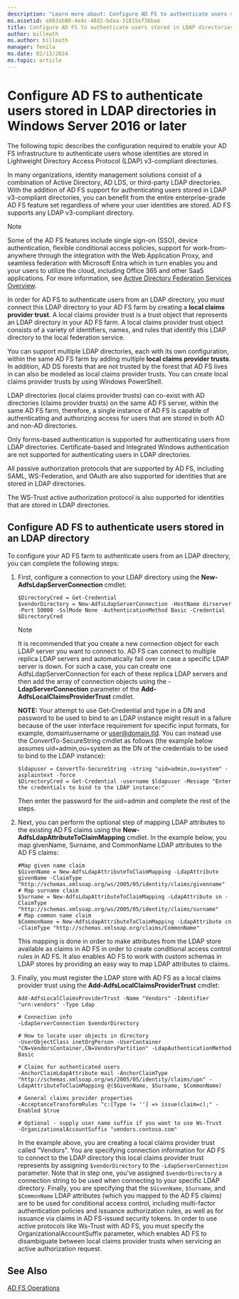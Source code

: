 ```yaml
---
description: "Learn more about: Configure AD FS to authenticate users stored in LDAP directories in Windows Server 2016 or later"
ms.assetid: e863ab80-4e4c-48d3-bdaa-31815ef36bae
title: Configure AD FS to authenticate users stored in LDAP directories
author: billmath
ms.author: billmath
manager: femila
ms.date: 02/13/2024
ms.topic: article
---
```

# Configure AD FS to authenticate users stored in LDAP directories in Windows Server 2016 or later

The following topic describes the configuration required to enable your AD FS infrastructure to authenticate users whose identities are stored in Lightweight Directory Access Protocol (LDAP) v3-compliant directories.

In many organizations, identity management solutions consist of a combination of Active Directory, AD LDS, or third-party LDAP directories. With the addition of AD FS support for authenticating users stored in LDAP v3-compliant directories, you can benefit from the entire enterprise-grade AD FS feature set regardless of where your user identities are stored. AD FS supports any LDAP v3-compliant directory.

> [!NOTE]
> Some of the AD FS features include single sign-on (SSO), device authentication, flexible conditional access policies, support for work-from-anywhere through the integration with the Web Application Proxy, and seamless federation with Microsoft Entra which in turn enables you and your users to utilize the cloud, including Office 365 and other SaaS applications.  For more information, see [Active Directory Federation Services Overview](../ad-fs-overview.md).

In order for AD FS to authenticate users from an LDAP directory, you must connect this LDAP directory to your AD FS farm by creating a **local claims provider trust**.  A local claims provider trust is a trust object that represents an LDAP directory in your AD FS farm. A local claims provider trust object consists of a variety of identifiers, names, and rules that identify this LDAP directory to the local federation service.

You can support multiple LDAP directories, each with its own configuration, within the same AD FS farm by adding multiple **local claims provider trusts**. In addition, AD DS forests that are not trusted by the forest that AD FS lives in can also be modeled as local claims provider trusts. You can create local claims provider trusts by using Windows PowerShell.

LDAP directories (local claims provider trusts) can co-exist with AD directories (claims provider trusts) on the same AD FS server, within the same AD FS farm, therefore, a single instance of AD FS is capable of authenticating and authorizing access for users that are stored in both AD and non-AD directories.

Only forms-based authentication is supported for authenticating users from LDAP directories. Certificate-based and Integrated Windows authentication are not supported for authenticating users in LDAP directories.

All passive authorization protocols that are supported by AD FS, including SAML, WS-Federation, and OAuth are also supported for identities that are stored in LDAP directories.

The WS-Trust active authorization protocol is also supported for identities that are stored in LDAP directories.

## Configure AD FS to authenticate users stored in an LDAP directory
To configure your AD FS farm to authenticate users from an LDAP directory, you can complete the following steps:

1. First, configure a connection to your LDAP directory using the **New-AdfsLdapServerConnection** cmdlet:

   ```
   $DirectoryCred = Get-Credential
   $vendorDirectory = New-AdfsLdapServerConnection -HostName dirserver -Port 50000 -SslMode None -AuthenticationMethod Basic -Credential $DirectoryCred
   ```

   > [!NOTE]
   > It is recommended that you create a new connection object for each LDAP server you want to connect to. AD FS can connect to multiple replica LDAP servers and automatically fail over in case a specific LDAP server is down. For such a case, you can create one AdfsLdapServerConnection for each of these replica LDAP servers and then add the array of connection objects using the -**LdapServerConnection** parameter of the **Add-AdfsLocalClaimsProviderTrust** cmdlet.

   **NOTE:** Your attempt to use Get-Credential and type in a DN and password to be used to bind to an LDAP instance might result in a failure because of the user interface requirement for specific input formats, for example,  domain\username or user@domain.tld. You can instead use the ConvertTo-SecureString cmdlet as follows (the example below assumes uid=admin,ou=system as the DN of the credentials to be used to bind to the LDAP instance):

   ```
   $ldapuser = ConvertTo-SecureString -string "uid=admin,ou=system" -asplaintext -force
   $DirectoryCred = Get-Credential -username $ldapuser -Message "Enter the credentials to bind to the LDAP instance:"
   ```

   Then enter the password for the uid=admin and complete the rest of the steps.

2. Next, you can perform the optional step of mapping LDAP attributes to the existing AD FS claims using the **New-AdfsLdapAttributeToClaimMapping** cmdlet. In the example below, you map givenName, Surname, and CommonName LDAP attributes to the AD FS claims:

   ```
   #Map given name claim
   $GivenName = New-AdfsLdapAttributeToClaimMapping -LdapAttribute givenName -ClaimType "http://schemas.xmlsoap.org/ws/2005/05/identity/claims/givenname"
   # Map surname claim
   $Surname = New-AdfsLdapAttributeToClaimMapping -LdapAttribute sn -ClaimType "http://schemas.xmlsoap.org/ws/2005/05/identity/claims/surname"
   # Map common name claim
   $CommonName = New-AdfsLdapAttributeToClaimMapping -LdapAttribute cn -ClaimType "http://schemas.xmlsoap.org/claims/CommonName"
   ```

   This mapping is done in order to make attributes from the LDAP store available as claims in AD FS in order to create conditional access control rules in AD FS. It also enables AD FS to work with custom schemas in LDAP stores by providing an easy way to map LDAP attributes to claims.

3. Finally, you must register the LDAP store with AD FS as a local claims provider trust using the **Add-AdfsLocalClaimsProviderTrust** cmdlet:

   ```
   Add-AdfsLocalClaimsProviderTrust -Name "Vendors" -Identifier "urn:vendors" -Type Ldap

   # Connection info
   -LdapServerConnection $vendorDirectory

   # How to locate user objects in directory
   -UserObjectClass inetOrgPerson -UserContainer "CN=VendorsContainer,CN=VendorsPartition" -LdapAuthenticationMethod Basic

   # Claims for authenticated users
   -AnchorClaimLdapAttribute mail -AnchorClaimType "http://schemas.xmlsoap.org/ws/2005/05/identity/claims/upn" -LdapAttributeToClaimMapping @($GivenName, $Surname, $CommonName)

   # General claims provider properties
   -AcceptanceTransformRules "c:[Type != ''] => issue(claim=c);" -Enabled $true

   # Optional - supply user name suffix if you want to use Ws-Trust
   -OrganizationalAccountSuffix "vendors.contoso.com"
   ```

   In the example above, you are creating a local claims provider trust called "Vendors". You are specifying connection information for AD FS to connect to the LDAP directory this local claims provider trust represents by assigning `$vendorDirectory` to the `-LdapServerConnection` parameter. Note that in step one, you've assigned `$vendorDirectory` a connection string to be used when connecting to your specific LDAP directory. Finally, you are specifying that the `$GivenName`, `$Surname`, and `$CommonName` LDAP attributes (which you mapped to the AD FS claims) are to be used for conditional access control, including multi-factor authentication policies and issuance authorization rules, as well as for issuance via claims in AD FS-issued security tokens. In order to use active protocols like Ws-Trust with AD FS, you must specify the OrganizationalAccountSuffix parameter, which enables AD FS to disambiguate between local claims provider trusts when servicing an active authorization request.

## See Also
[AD FS Operations](../ad-fs-operations.md)

